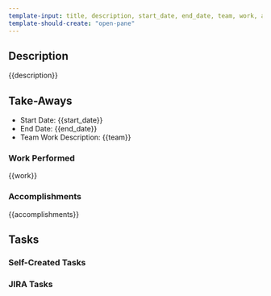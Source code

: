 ```yaml
---
template-input: title, description, start_date, end_date, team, work, accomplishments
template-should-create: "open-pane"
---
```

## Description
{{description}}

## Take-Aways
* Start Date: {{start_date}}
* End Date: {{end_date}}
* Team Work Description: {{team}}

### Work Performed
{{work}}

### Accomplishments
{{accomplishments}}

## Tasks

### Self-Created Tasks

### JIRA Tasks
